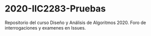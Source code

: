 # 2020-IIC2283-Pruebas
Repositorio del curso Diseño y Análisis de Algoritmos 2020. Foro de interrogaciones y examenes en Issues.
